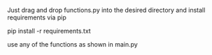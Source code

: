 Just drag and drop functions.py into the desired directory and install requirements via pip

pip install -r requirements.txt

use any of the functions as shown in main.py
